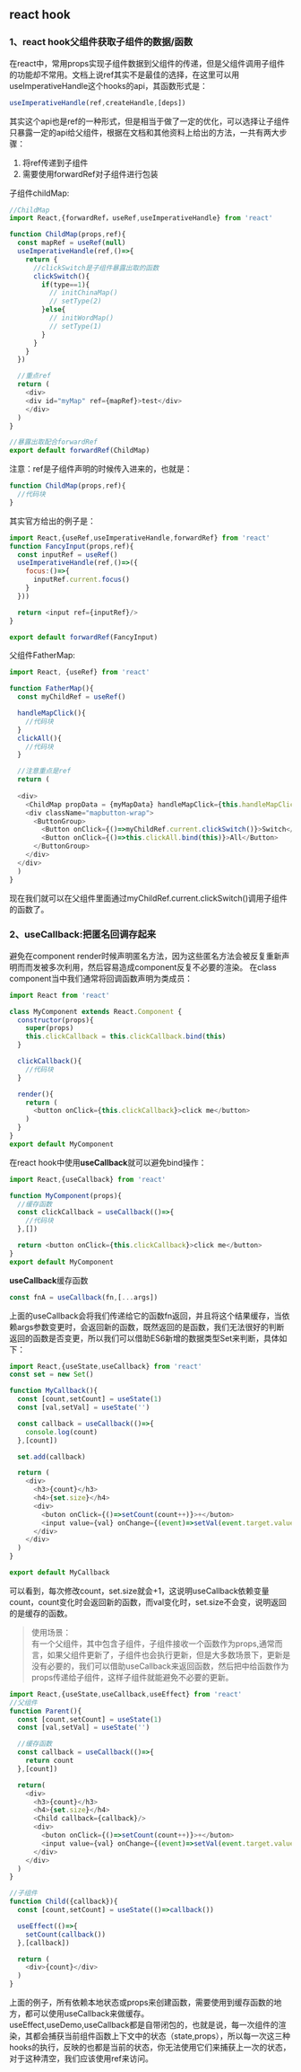 ## react hook

### 1、react hook父组件获取子组件的数据/函数
在react中，常用props实现子组件数据到父组件的传递，但是父组件调用子组件的功能却不常用。文档上说ref其实不是最佳的选择，在这里可以用useImperativeHandle这个hooks的api，其函数形式是：
```js
useImperativeHandle(ref,createHandle,[deps])
```
其实这个api也是ref的一种形式，但是相当于做了一定的优化，可以选择让子组件只暴露一定的api给父组件，根据在文档和其他资料上给出的方法，一共有两大步骤： 
1. 将ref传递到子组件
2. 需要使用forwardRef对子组件进行包装  

子组件childMap:
```js
//ChildMap
import React,{forwardRef，useRef,useImperativeHandle} from 'react'

function ChildMap(props,ref){
  const mapRef = useRef(null)
  useImperativeHandle(ref,()=>{
    return {
      //clickSwitch是子组件暴露出取的函数
      clickSwitch(){
        if(type==1){
          // initChinaMap()
          // setType(2)
        }else{
          // initWordMap()
          // setType(1)
        }
      }
    }
  })

  //重点ref
  return (
    <div>
    <div id="myMap" ref={mapRef}>test</div>
    </div>
  )
}

//暴露出取配合forwardRef
export default forwardRef(ChildMap)
```
注意：ref是子组件声明的时候传入进来的，也就是：
```js
function ChildMap(props,ref){
  //代码块
}
```
其实官方给出的例子是：
```js
import React,{useRef,useImperativeHandle,forwardRef} from 'react'
function FancyInput(props,ref){
  const inputRef = useRef()
  useImperativeHandle(ref,()=>({
    focus:()=>{
      inputRef.current.focus()
    }
  }))

  return <input ref={inputRef}/>
}

export default forwardRef(FancyInput)
```
父组件FatherMap:
```js
import React, {useRef} from 'react'

function FatherMap(){
  const myChildRef = useRef()

  handleMapClick(){
    //代码块
  }
  clickAll(){
    //代码块
  }

  //注意重点是ref
  return (
  
  <div>
    <ChildMap propData = {myMapData} handleMapClick={this.handleMapClick.bind(this)} ref={myChildRef} />
    <div className="mapbutton-wrap">
      <ButtonGroup>
        <Button onClick={()=>myChildRef.current.clickSwitch()}>Switch</Button>
        <Button onClick={()=>this.clickAll.bind(this)}>All</Button>
      </ButtonGroup>
    </div>
  </div>
  )
}
```
现在我们就可以在父组件里面通过myChildRef.current.clickSwitch()调用子组件的函数了。

### 2、useCallback:把匿名回调存起来
避免在component render时候声明匿名方法，因为这些匿名方法会被反复重新声明而而发被多次利用，然后容易造成component反复不必要的渲染。 
在class component当中我们通常将回调函数声明为类成员：
```js
import React from 'react'

class MyComponent extends React.Component {
  constructor(props){
    super(props)
    this.clickCallback = this.clickCallback.bind(this)
  }

  clickCallback(){
    //代码块
  }

  render(){
    return (
      <button onClick={this.clickCallback}>click me</button>
    )
  }
}
export default MyComponent
```
在react hook中使用**useCallback**就可以避免bind操作：
```js
import React,{useCallback} from 'react'

function MyComponent(props){
  //缓存函数
  const clickCallback = useCallback(()=>{
    //代码块
  },[])

  return <button onClick={this.clickCallback}>click me</button>
}
export default MyComponent
```
**useCallback**缓存函数
```js
const fnA = useCallback(fn,[...args])
```
上面的useCallback会将我们传递给它的函数fn返回，并且将这个结果缓存，当依赖args参数变更时，会返回新的函数，既然返回的是函数，我们无法很好的判断返回的函数是否变更，所以我们可以借助ES6新增的数据类型Set来判断，具体如下：
```js
import React,{useState,useCallback} from 'react'
const set = new Set()

function MyCallback(){
  const [count,setCount] = useState(1)
  const [val,setVal] = useState('')

  const callback = useCallback(()=>{
    console.log(count)
  },[count])

  set.add(callback)

  return (
    <div>
      <h3>{count}</h3>
      <h4>{set.size}</h4>
      <div>
        <buton onClick={()=>setCount(count++)}>+</buton>
        <input value={val} onChange={(event)=>setVal(event.target.value)}/>
      </div>
    </div>
  )
}

export default MyCallback
```
可以看到，每次修改count，set.size就会+1，这说明useCallback依赖变量count，count变化时会返回新的函数，而val变化时，set.size不会变，说明返回的是缓存的函数。  
> 使用场景：  
> 有一个父组件，其中包含子组件，子组件接收一个函数作为props,通常而言，如果父组件更新了，子组件也会执行更新，但是大多数场景下，更新是没有必要的，我们可以借助useCallback来返回函数，然后把中给函数作为props传递给子组件，这样子组件就能避免不必要的更新。  

```js
import React,{useState,useCallback,useEffect} from 'react'
//父组件
function Parent(){
  const [count,setCount] = useState(1)
  const [val,setVal] = useState('')

  //缓存函数
  const callback = useCallback(()=>{
    return count
  },[count])

  return(
    <div>
      <h3>{count}</h3>
      <h4>{set.size}</h4>
      <Child callback={callback}/>
      <div>
        <buton onClick={()=>setCount(count++)}>+</buton>
        <input value={val} onChange={(event)=>setVal(event.target.value)}/>
      </div>
    </div>
  )
}

//子组件
function Child({callback}){
  const [count,setCount] = useState(()=>callback())

  useEffect(()=>{
    setCount(callback())
  },[callback])

  return (
    <div>{count}</div>
  )
}
```
上面的例子，所有依赖本地状态或props来创建函数，需要使用到缓存函数的地方，都可以使用useCallback来做缓存。  
useEffect,useDemo,useCallback都是自带闭包的，也就是说，每一次组件的渲染，其都会捕获当前组件函数上下文中的状态（state,props），所以每一次这三种hooks的执行，反映的也都是当前的状态，你无法使用它们来捕获上一次的状态，对于这种清空，我们应该使用ref来访问。

